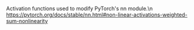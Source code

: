 Activation functions used to modify PyTorch's nn module.\n
https://pytorch.org/docs/stable/nn.html#non-linear-activations-weighted-sum-nonlinearity
